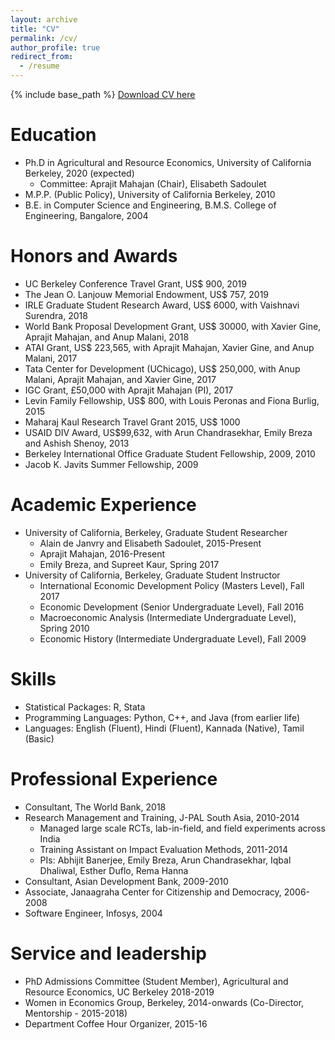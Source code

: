 ```yaml
---
layout: archive
title: "CV"
permalink: /cv/
author_profile: true
redirect_from:
  - /resume
---
```


{% include base_path %}
 <span style="color:blue">[Download CV here](http://manaswinirao.com/files/manaswini-cv-jm.pdf)</span>

Education
======
* Ph.D in Agricultural and Resource Economics, University of California Berkeley, 2020 (expected)
  * Committee: Aprajit Mahajan (Chair), Elisabeth Sadoulet
* M.P.P. (Public Policy), University of California Berkeley, 2010
* B.E. in Computer Science and Engineering, B.M.S. College of Engineering, Bangalore, 2004

Honors and Awards
======
* UC Berkeley Conference Travel Grant, US$ 900, 2019
* The Jean O. Lanjouw Memorial Endowment, US$ 757, 2019
* IRLE Graduate Student Research Award, US$ 6000, with Vaishnavi Surendra, 2018
* World Bank Proposal Development Grant, US$ 30000, with Xavier Gine, Aprajit Mahajan, and Anup Malani, 2018
* ATAI Grant, US$ 223,565, with Aprajit Mahajan, Xavier Gine, and Anup Malani, 2017
* Tata Center for Development (UChicago), US$ 250,000, with Anup Malani, Aprajit Mahajan, and Xavier Gine, 2017
* IGC Grant, £50,000 with Aprajit Mahajan (PI), 2017
* Levin Family Fellowship, US$ 800, with Louis Peronas and Fiona Burlig, 2015
* Maharaj Kaul Research Travel Grant 2015, US$ 1000
* USAID DIV Award, US$99,632, with Arun Chandrasekhar, Emily Breza and Ashish Shenoy,
2013
* Berkeley International Office Graduate Student Fellowship, 2009, 2010
* Jacob K. Javits Summer Fellowship, 2009
  
  
Academic Experience
======
* University of California, Berkeley, Graduate Student Researcher
  * Alain de Janvry and Elisabeth Sadoulet, 2015-Present
  * Aprajit Mahajan, 2016-Present
  * Emily Breza, and Supreet Kaur, Spring 2017
* University of California, Berkeley, Graduate Student Instructor
  * International Economic Development Policy (Masters Level), Fall 2017
  * Economic Development (Senior Undergraduate Level), Fall 2016
  * Macroeconomic Analysis (Intermediate Undergraduate Level), Spring 2010
  * Economic History (Intermediate Undergraduate Level), Fall 2009

<!-- Research
======
  <ul>{% for post in site.publications %}
    {% include archive-single-cv.html %}
  {% endfor %}</ul>

Teaching
======
  <ul>{% for post in site.teaching %}
    {% include archive-single-cv.html %}
  {% endfor %}</ul>

Talks
======
  <ul>{% for post in site.talks %}
    {% include archive-single-talk-cv.html %}
  {% endfor %}</ul> -->
  
Skills
======
* Statistical Packages: R, Stata
* Programming Languages: Python, C++, and Java (from earlier life)
* Languages: English (Fluent), Hindi (Fluent), Kannada (Native), Tamil (Basic)


Professional Experience
======
* Consultant, The World Bank, 2018
* Research Management and Training, J-PAL South Asia, 2010-2014
  * Managed large scale RCTs, lab-in-field, and field experiments across India
  * Training Assistant on Impact Evaluation Methods, 2011-2014
  * PIs: Abhijit Banerjee, Emily Breza, Arun Chandrasekhar, Iqbal Dhaliwal, Esther Duflo, Rema Hanna
* Consultant, Asian Development Bank, 2009-2010
* Associate, Janaagraha Center for Citizenship and Democracy, 2006-2008
* Software Engineer, Infosys, 2004
  
Service and leadership
======
* PhD Admissions Committee (Student Member), Agricultural and Resource Economics, UC Berkeley 2018-2019
* Women in Economics Group, Berkeley, 2014-onwards (Co-Director, Mentorship - 2015-2018)
* Department Coffee Hour Organizer, 2015-16

